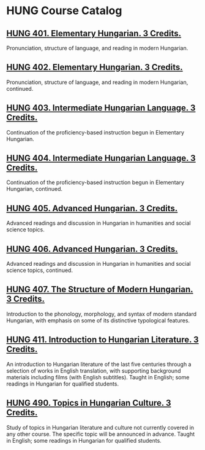 # HUNG Course Catalog

## [HUNG 401. Elementary Hungarian. 3 Credits.](./HUNG_401_Elementary_Hungarian)

Pronunciation, structure of language, and reading in modern Hungarian.

## [HUNG 402. Elementary Hungarian. 3 Credits.](./HUNG_402_Elementary_Hungarian)

Pronunciation, structure of language, and reading in modern Hungarian, continued.

## [HUNG 403. Intermediate Hungarian Language. 3 Credits.](./HUNG_403_Intermediate_Hungarian_Language)

Continuation of the proficiency-based instruction begun in Elementary Hungarian.

## [HUNG 404. Intermediate Hungarian Language. 3 Credits.](./HUNG_404_Intermediate_Hungarian_Language)

Continuation of the proficiency-based instruction begun in Elementary Hungarian, continued.

## [HUNG 405. Advanced Hungarian. 3 Credits.](./HUNG_405_Advanced_Hungarian)

Advanced readings and discussion in Hungarian in humanities and social science topics.

## [HUNG 406. Advanced Hungarian. 3 Credits.](./HUNG_406_Advanced_Hungarian)

Advanced readings and discussion in Hungarian in humanities and social science topics, continued.

## [HUNG 407. The Structure of Modern Hungarian. 3 Credits.](./HUNG_407_The_Structure_of_Modern_Hungarian)

Introduction to the phonology, morphology, and syntax of modern standard Hungarian, with emphasis on some of its distinctive typological features.

## [HUNG 411. Introduction to Hungarian Literature. 3 Credits.](./HUNG_411_Introduction_to_Hungarian_Literature)

An introduction to Hungarian literature of the last five centuries through a selection of works in English translation, with supporting background materials including films (with English subtitles). Taught in English; some readings in Hungarian for qualified students.

## [HUNG 490. Topics in Hungarian Culture. 3 Credits.](./HUNG_490_Topics_in_Hungarian_Culture)

Study of topics in Hungarian literature and culture not currently covered in any other course. The specific topic will be announced in advance. Taught in English; some readings in Hungarian for qualified students.

